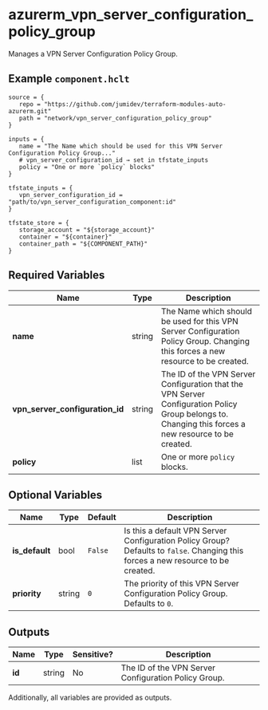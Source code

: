 # azurerm_vpn_server_configuration_policy_group

Manages a VPN Server Configuration Policy Group.

## Example `component.hclt`

```hcl
source = {
   repo = "https://github.com/jumidev/terraform-modules-auto-azurerm.git"   
   path = "network/vpn_server_configuration_policy_group"   
}

inputs = {
   name = "The Name which should be used for this VPN Server Configuration Policy Group..."   
   # vpn_server_configuration_id → set in tfstate_inputs
   policy = "One or more `policy` blocks"   
}

tfstate_inputs = {
   vpn_server_configuration_id = "path/to/vpn_server_configuration_component:id"   
}

tfstate_store = {
   storage_account = "${storage_account}"   
   container = "${container}"   
   container_path = "${COMPONENT_PATH}"   
}

```

## Required Variables

| Name | Type |  Description |
| ---- | --------- |  ----------- |
| **name** | string |  The Name which should be used for this VPN Server Configuration Policy Group. Changing this forces a new resource to be created. | 
| **vpn_server_configuration_id** | string |  The ID of the VPN Server Configuration that the VPN Server Configuration Policy Group belongs to. Changing this forces a new resource to be created. | 
| **policy** | list |  One or more `policy` blocks. | 

## Optional Variables

| Name | Type |  Default  |  Description |
| ---- | --------- |  ----------- | ----------- |
| **is_default** | bool |  `False`  |  Is this a default VPN Server Configuration Policy Group? Defaults to `false`. Changing this forces a new resource to be created. | 
| **priority** | string |  `0`  |  The priority of this VPN Server Configuration Policy Group. Defaults to `0`. | 



## Outputs

| Name | Type | Sensitive? | Description |
| ---- | ---- | --------- | --------- |
| **id** | string | No  | The ID of the VPN Server Configuration Policy Group. | 

Additionally, all variables are provided as outputs.
